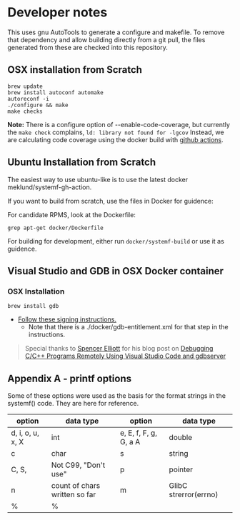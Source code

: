 # Developer notes

This uses gnu AutoTools to generate a configure and makefile.
To remove that dependency and allow building directly from a
git pull, the files generated from these are checked into this
repository.

## OSX installation from Scratch
```
brew update
brew install autoconf automake
autoreconf -i
./configure && make
make checks
```

**Note:** There is a configure option of --enable-code-coverage,
but currently the `make check` complains, `ld: library not found for -lgcov`
Instead, we are calculating code coverage using the docker build with
[github actions](https://github.com/yonhan3/systemf/actions).

## Ubuntu Installation from Scratch

The easiest way to use ubuntu-like is to use the latest docker meklund/systemf-gh-action.

If you want to build from scratch, use the files in Docker for guidence:

For candidate RPMS, look at the Dockerfile:
```
grep apt-get docker/Dockerfile
```
For building for development, either run `docker/systemf-build` or use it as guidence.

## Visual Studio and GDB in OSX Docker container

### OSX Installation

```
brew install gdb
```
* [Follow these signing instructions.](https://sourceware.org/gdb/wiki/PermissionsDarwin)
    * Note that there is a ./docker/gdb-entitlement.xml for that step in the instructions.

> Special thanks to [Spencer Elliott](https://medium.com/@spe_) for his blog post on [Debugging C/C++ Programs Remotely Using Visual Studio Code and gdbserver](https://medium.com/@spe_/debugging-c-c-programs-remotely-using-visual-studio-code-and-gdbserver-559d3434fb78)


## Appendix A - printf options

Some of these options were used as the basis for the format strings
in the systemf() code.  They are here for reference.

| option | data type | option | data type |
| ------ | --------- | ------ | --------- |
| d, i, o, u, x, X | int | e, E, f, F, g, G, a A | double |
| c | char | s | string |
| C, S, | Not C99, "Don't use" | p | pointer |
| n | count of chars written so far |  m | GlibC strerror(errno) |
| % | % | | |

